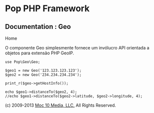 Pop PHP Framework
=================

Documentation : Geo
-------------------

Home

O componente Geo simplesmente fornece um invólucro API orientada a
objetos para extensão PHP GeoIP.

    use Pop\Geo\Geo;

    $geo1 = new Geo('123.123.123.123');
    $geo2 = new Geo('234.234.234.234');

    print_r($geo->getHostInfo());

    echo $geo1->distanceTo($geo2, 4);
    //echo $geo1->distanceTo($geo2->latitude, $geo2->longitude, 4);

\(c) 2009-2013 [Moc 10 Media, LLC.](http://www.moc10media.com) All
Rights Reserved.
